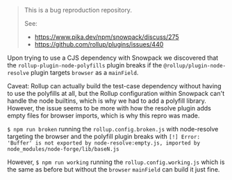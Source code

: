 > This is a bug reproduction repository.
> 
> See:
>
> - https://www.pika.dev/npm/snowpack/discuss/275
> - https://github.com/rollup/plugins/issues/440

Upon trying to use a CJS dependency with Snowpack we discovered that the `rollup-plugin-node-polyfills` plugin breaks if the `@rollup/plugin-node-resolve` plugin targets `browser` as a `mainField`.

Caveat: Rollup can actually build the test-case dependency without having to use the polyfills at all, but the Rollup configuration within Snowpack can't handle the node builtins, which is why we had to add a polyfill library. However, the issue seems to be more with how the resolve plugin adds empty files for browser imports, which is why this repro was made.

`$ npm run broken` running the `rollup.config.broken.js` with node-resolve targeting the browser and the polyfill plugin breaks with `[!] Error: 'Buffer' is not exported by node-resolve:empty.js, imported by node_modules/node-forge/lib/baseN.js`

However, `$ npm run working` running the `rollup.config.working.js` which is the same as before but without the `browser` `mainField` can build it just fine.
